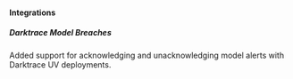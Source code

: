
#### Integrations

##### Darktrace Model Breaches

Added support for acknowledging and unacknowledging model alerts with Darktrace UV deployments.
